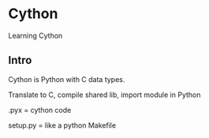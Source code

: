 # Cython
Learning Cython

## Intro
Cython is Python with C data types.

Translate to C, compile shared lib, import module in Python

.pyx = cython code

setup.py = like a python Makefile 
